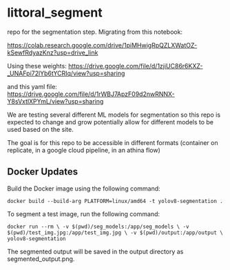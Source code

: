 # littoral_segment

repo for the segmentation step.  Migrating from this notebook:

https://colab.research.google.com/drive/1piMHwigRpQZLXWatOZ-kSewfRdyazKnz?usp=drive_link

Using these weights:
https://drive.google.com/file/d/1zjiUC86r6KXZ-_UNAFpi72lYb6tYCRIq/view?usp=sharing

and this yaml file:
https://drive.google.com/file/d/1rWBJ7ApzF09d2nwRNNX-Y8sVxtlXPYmL/view?usp=sharing


We are testing several different ML models for segmentation so this repo is expected to change and grow potentially allow for different models to be used based on the site.  

The goal is for this repo to be accessible in different formats (container on replicate, in a google cloud pipeline, in an athina flow)


## Docker Updates

Build the Docker image using the following command:

`docker build --build-arg PLATFORM=linux/amd64 -t yolov8-segmentation .`

To segment a test image, run the following command:

`docker run --rm \
    -v $(pwd)/seg_models:/app/seg_models \
    -v $(pwd)/test_img.jpg:/app/test_img.jpg \
    -v $(pwd)/output:/app/output \
    yolov8-segmentation`

The segmented output will be saved in the output directory as segmented_output.png.